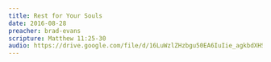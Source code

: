 ```yaml
---
title: Rest for Your Souls
date: 2016-08-28
preacher: brad-evans
scripture: Matthew 11:25-30
audio: https://drive.google.com/file/d/16LuWzlZHzbgu50EA6IuIie_agkbdXHS_/view
---
```

